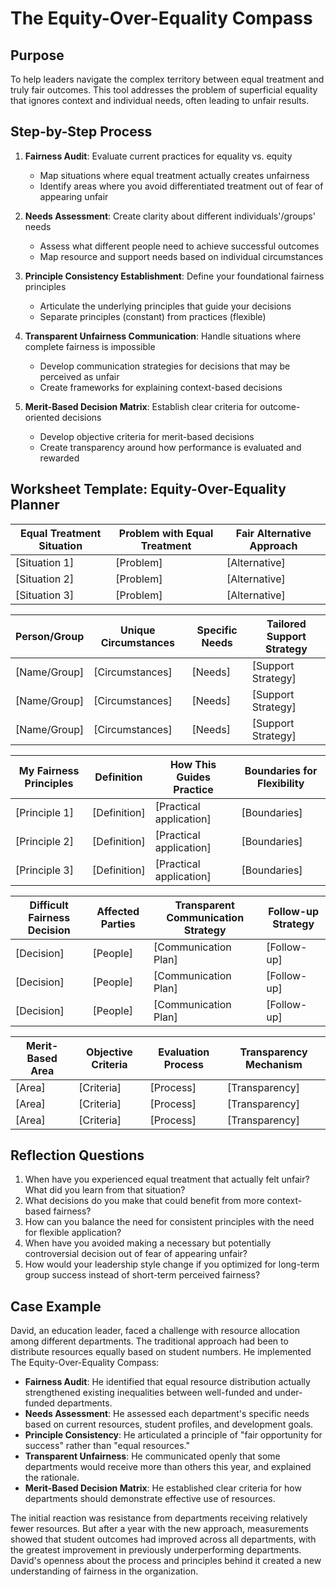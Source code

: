 # The Equity-Over-Equality Compass

## Purpose
To help leaders navigate the complex territory between equal treatment and truly fair outcomes. This tool addresses the problem of superficial equality that ignores context and individual needs, often leading to unfair results.

## Step-by-Step Process
1. **Fairness Audit**: Evaluate current practices for equality vs. equity
   - Map situations where equal treatment actually creates unfairness
   - Identify areas where you avoid differentiated treatment out of fear of appearing unfair

2. **Needs Assessment**: Create clarity about different individuals'/groups' needs
   - Assess what different people need to achieve successful outcomes
   - Map resource and support needs based on individual circumstances

3. **Principle Consistency Establishment**: Define your foundational fairness principles
   - Articulate the underlying principles that guide your decisions
   - Separate principles (constant) from practices (flexible)

4. **Transparent Unfairness Communication**: Handle situations where complete fairness is impossible
   - Develop communication strategies for decisions that may be perceived as unfair
   - Create frameworks for explaining context-based decisions

5. **Merit-Based Decision Matrix**: Establish clear criteria for outcome-oriented decisions
   - Develop objective criteria for merit-based decisions
   - Create transparency around how performance is evaluated and rewarded

## Worksheet Template: Equity-Over-Equality Planner

| Equal Treatment Situation | Problem with Equal Treatment | Fair Alternative Approach |
|---------------------------|----------------------------|-----------------------------|
| [Situation 1]             | [Problem]                  | [Alternative]                |
| [Situation 2]             | [Problem]                  | [Alternative]                |
| [Situation 3]             | [Problem]                  | [Alternative]                |

| Person/Group | Unique Circumstances | Specific Needs | Tailored Support Strategy |
|---------------|------------------------|------------------|----------------------------|
| [Name/Group] | [Circumstances]       | [Needs]          | [Support Strategy]            |
| [Name/Group] | [Circumstances]       | [Needs]          | [Support Strategy]            |
| [Name/Group] | [Circumstances]       | [Needs]          | [Support Strategy]            |

| My Fairness Principles | Definition | How This Guides Practice | Boundaries for Flexibility |
|--------------------------|------------|--------------------------------|--------------------------|
| [Principle 1]              | [Definition] | [Practical application]        | [Boundaries]               |
| [Principle 2]              | [Definition] | [Practical application]        | [Boundaries]               |
| [Principle 3]              | [Definition] | [Practical application]        | [Boundaries]               |

| Difficult Fairness Decision | Affected Parties | Transparent Communication Strategy | Follow-up Strategy |
|--------------------------|----------------|-----------------------------------|---------------------|
| [Decision]             | [People]     | [Communication Plan]               | [Follow-up]        |
| [Decision]             | [People]     | [Communication Plan]               | [Follow-up]        |
| [Decision]             | [People]     | [Communication Plan]               | [Follow-up]        |

| Merit-Based Area | Objective Criteria | Evaluation Process | Transparency Mechanism |
|---------------------|---------------------|-------------------|------------------------|
| [Area]            | [Criteria]         | [Process]          | [Transparency]          |
| [Area]            | [Criteria]         | [Process]          | [Transparency]          |
| [Area]            | [Criteria]         | [Process]          | [Transparency]          |

## Reflection Questions
1. When have you experienced equal treatment that actually felt unfair? What did you learn from that situation?
2. What decisions do you make that could benefit from more context-based fairness?
3. How can you balance the need for consistent principles with the need for flexible application?
4. When have you avoided making a necessary but potentially controversial decision out of fear of appearing unfair?
5. How would your leadership style change if you optimized for long-term group success instead of short-term perceived fairness?

## Case Example
David, an education leader, faced a challenge with resource allocation among different departments. The traditional approach had been to distribute resources equally based on student numbers. He implemented The Equity-Over-Equality Compass:

- **Fairness Audit**: He identified that equal resource distribution actually strengthened existing inequalities between well-funded and under-funded departments.
- **Needs Assessment**: He assessed each department's specific needs based on current resources, student profiles, and development goals.
- **Principle Consistency**: He articulated a principle of "fair opportunity for success" rather than "equal resources."
- **Transparent Unfairness**: He communicated openly that some departments would receive more than others this year, and explained the rationale.
- **Merit-Based Decision Matrix**: He established clear criteria for how departments should demonstrate effective use of resources.

The initial reaction was resistance from departments receiving relatively fewer resources. But after a year with the new approach, measurements showed that student outcomes had improved across all departments, with the greatest improvement in previously underperforming departments. David's openness about the process and principles behind it created a new understanding of fairness in the organization.